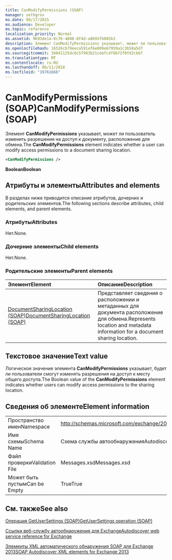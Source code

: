 ```yaml
---
title: CanModifyPermissions (SOAP)
manager: sethgros
ms.date: 09/17/2015
ms.audience: Developer
ms.topic: reference
localization_priority: Normal
ms.assetid: 9693de1a-0c76-4898-8f4d-a8693fb005b3
description: Элемент CanModifyPermissions указывает, может ли пользователь изменить разрешения на доступ к документу, расположение для обмена.
ms.openlocfilehash: 16526cb79eeca591af6e009e67959a1c3b58a5d7
ms.sourcegitcommit: 34041125dc8c5f993b21cebfc4f8b72f0fd2cb6f
ms.translationtype: MT
ms.contentlocale: ru-RU
ms.lasthandoff: 06/11/2018
ms.locfileid: "19761666"
---
```

# <a name="canmodifypermissions-soap"></a><span data-ttu-id="e5ee8-103">CanModifyPermissions (SOAP)</span><span class="sxs-lookup"><span data-stu-id="e5ee8-103">CanModifyPermissions (SOAP)</span></span>

<span data-ttu-id="e5ee8-104">Элемент **CanModifyPermissions** указывает, может ли пользователь изменить разрешения на доступ к документу, расположение для обмена.</span><span class="sxs-lookup"><span data-stu-id="e5ee8-104">The **CanModifyPermissions** element indicates whether a user can modify access permissions to a document sharing location.</span></span> 
  
```XML
<CanModifyPermissions /> 
```

 <span data-ttu-id="e5ee8-105">**Boolean**</span><span class="sxs-lookup"><span data-stu-id="e5ee8-105">**Boolean**</span></span>
## <a name="attributes-and-elements"></a><span data-ttu-id="e5ee8-106">Атрибуты и элементы</span><span class="sxs-lookup"><span data-stu-id="e5ee8-106">Attributes and elements</span></span>

<span data-ttu-id="e5ee8-107">В разделах ниже приводится описание атрибутов, дочерних и родительских элементов.</span><span class="sxs-lookup"><span data-stu-id="e5ee8-107">The following sections describe attributes, child elements, and parent elements.</span></span>
  
### <a name="attributes"></a><span data-ttu-id="e5ee8-108">Атрибуты</span><span class="sxs-lookup"><span data-stu-id="e5ee8-108">Attributes</span></span>

<span data-ttu-id="e5ee8-109">Нет.</span><span class="sxs-lookup"><span data-stu-id="e5ee8-109">None.</span></span>
  
### <a name="child-elements"></a><span data-ttu-id="e5ee8-110">Дочерние элементы</span><span class="sxs-lookup"><span data-stu-id="e5ee8-110">Child elements</span></span>

<span data-ttu-id="e5ee8-111">Нет.</span><span class="sxs-lookup"><span data-stu-id="e5ee8-111">None.</span></span>
  
### <a name="parent-elements"></a><span data-ttu-id="e5ee8-112">Родительские элементы</span><span class="sxs-lookup"><span data-stu-id="e5ee8-112">Parent elements</span></span>

|<span data-ttu-id="e5ee8-113">**Элемент**</span><span class="sxs-lookup"><span data-stu-id="e5ee8-113">**Element**</span></span>|<span data-ttu-id="e5ee8-114">**Описание**</span><span class="sxs-lookup"><span data-stu-id="e5ee8-114">**Description**</span></span>|
|:-----|:-----|
|[<span data-ttu-id="e5ee8-115">DocumentSharingLocation (SOAP)</span><span class="sxs-lookup"><span data-stu-id="e5ee8-115">DocumentSharingLocation (SOAP)</span></span>](documentsharinglocation-soap.md) <br/> |<span data-ttu-id="e5ee8-116">Представляет сведения о расположении и метаданных для документа расположение для обмена.</span><span class="sxs-lookup"><span data-stu-id="e5ee8-116">Represents location and metadata information for a document sharing location.</span></span>  <br/> |
   
## <a name="text-value"></a><span data-ttu-id="e5ee8-117">Текстовое значение</span><span class="sxs-lookup"><span data-stu-id="e5ee8-117">Text value</span></span>

<span data-ttu-id="e5ee8-118">Логическое значение элемента **CanModifyPermissions** указывает, будет ли пользователи смогут изменять разрешения на доступ к месту общего доступа.</span><span class="sxs-lookup"><span data-stu-id="e5ee8-118">The Boolean value of the **CanModifyPermissions** element indicates whether users can modify access permissions to the sharing location.</span></span> 
  
## <a name="element-information"></a><span data-ttu-id="e5ee8-119">Сведения об элементе</span><span class="sxs-lookup"><span data-stu-id="e5ee8-119">Element information</span></span>

|||
|:-----|:-----|
|<span data-ttu-id="e5ee8-120">Пространство имен</span><span class="sxs-lookup"><span data-stu-id="e5ee8-120">Namespace</span></span>  <br/> |http://schemas.microsoft.com/exchange/2010/Autodiscover  <br/> |
|<span data-ttu-id="e5ee8-121">Имя схемы</span><span class="sxs-lookup"><span data-stu-id="e5ee8-121">Schema Name</span></span>  <br/> |<span data-ttu-id="e5ee8-122">Схема службы автообнаружения</span><span class="sxs-lookup"><span data-stu-id="e5ee8-122">Autodiscover schema</span></span>  <br/> |
|<span data-ttu-id="e5ee8-123">Файл проверки</span><span class="sxs-lookup"><span data-stu-id="e5ee8-123">Validation File</span></span>  <br/> |<span data-ttu-id="e5ee8-124">Messages.xsd</span><span class="sxs-lookup"><span data-stu-id="e5ee8-124">Messages.xsd</span></span>  <br/> |
|<span data-ttu-id="e5ee8-125">Может быть пустым</span><span class="sxs-lookup"><span data-stu-id="e5ee8-125">Can be Empty</span></span>  <br/> |<span data-ttu-id="e5ee8-126">True</span><span class="sxs-lookup"><span data-stu-id="e5ee8-126">True</span></span>  <br/> |
   
## <a name="see-also"></a><span data-ttu-id="e5ee8-127">См. также</span><span class="sxs-lookup"><span data-stu-id="e5ee8-127">See also</span></span>



[<span data-ttu-id="e5ee8-128">Операция GetUserSettings (SOAP)</span><span class="sxs-lookup"><span data-stu-id="e5ee8-128">GetUserSettings operation (SOAP)</span></span>](getusersettings-operation-soap.md)


[<span data-ttu-id="e5ee8-129">Ссылки веб-службу автообнаружения для Exchange</span><span class="sxs-lookup"><span data-stu-id="e5ee8-129">Autodiscover web service reference for Exchange</span></span>](autodiscover-web-service-reference-for-exchange.md)
  
[<span data-ttu-id="e5ee8-130">Элементы XML автоматического обнаружения SOAP для Exchange 2013</span><span class="sxs-lookup"><span data-stu-id="e5ee8-130">SOAP Autodiscover XML elements for Exchange 2013</span></span>](soap-autodiscover-xml-elements-for-exchange-2013.md)

